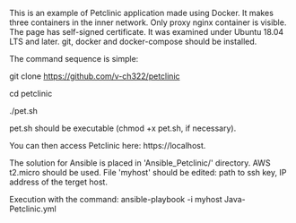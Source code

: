 This is an example of Petclinic application made using Docker.
It makes three containers in the inner network.
Only proxy nginx container is visible. The page  has
self-signed certificate.
It was examined under Ubuntu 18.04 LTS and later.
git, docker and docker-compose should be installed.

The command sequence is simple:

git clone https://github.com/v-ch322/petclinic 

cd petclinic

./pet.sh

pet.sh should be executable (chmod +x pet.sh, if necessary).

You can then access Petclinic here: https://localhost.

The solution for Ansible is placed in 'Ansible_Petclinic/' directory.
AWS t2.micro should be used.
File 'myhost' should be edited: path to ssh key, IP address of the terget host.

Execution with the command:
ansible-playbook -i myhost Java-Petclinic.yml
 

